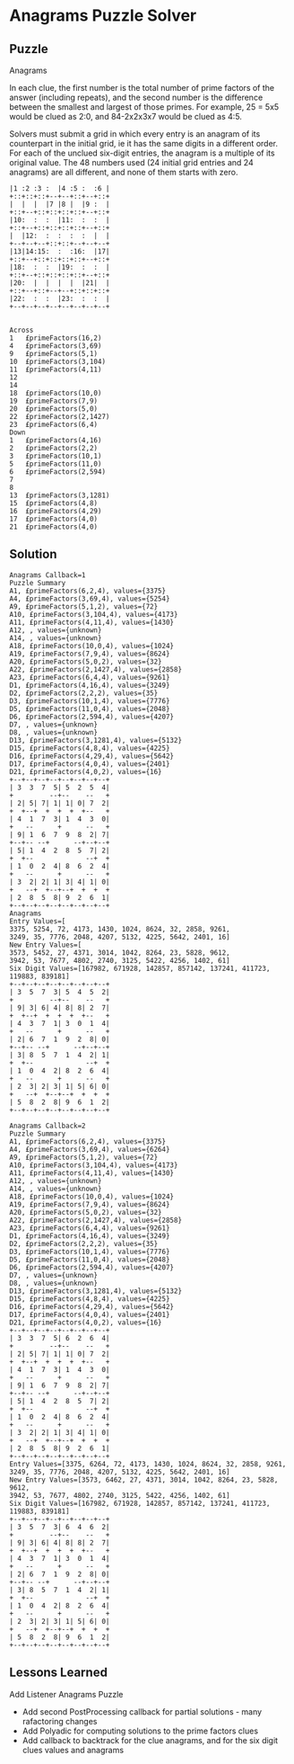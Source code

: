 # Anagrams Puzzle Solver

## Puzzle

Anagrams

In each clue, the first number is the total number of prime factors of the answer (including repeats), and the second number is the difference between the smallest and largest of those primes. For example, 25 = 5x5 would be clued as 2:0, and 84-2x2x3x7 would be clued as 4:5.

Solvers must submit a grid in which every entry is an anagram of its counterpart in the initial grid, ie it has the same digits in a different order. For each of the unclued six-digit entries, the anagram is a multiple of its original value. The 48 numbers used (24 initial grid entries and 24 anagrams) are all different, and none of them starts with zero.

```+--+--+--+--+--+--+--+--+
|1 :2 :3 :  |4 :5 :  :6 |
+::+::+::+--+--+::+--+::+
|  |  |  |7 |8 |  |9 :  |
+::+--+::+::+::+::+--+::+
|10:  :  :  |11:  :  :  |
+::+--+::+::+::+::+--+::+
|  |12:  :  :  :  :  |  |
+--+--+--+::+::+--+--+--+
|13|14:15:  :  :16:  |17|
+::+--+::+::+::+::+--+::+
|18:  :  :  |19:  :  :  |
+::+--+::+::+::+::+--+::+
|20:  |  |  |  |  |21|  |
+::+--+::+--+--+::+::+::+
|22:  :  :  |23:  :  :  |
+--+--+--+--+--+--+--+--+


Across
1	£primeFactors(16,2)
4	£primeFactors(3,69)
9	£primeFactors(5,1)
10	£primeFactors(3,104)
11	£primeFactors(4,11)
12	
14	
18	£primeFactors(10,0)
19	£primeFactors(7,9)
20	£primeFactors(5,0)
22	£primeFactors(2,1427)
23	£primeFactors(6,4)
Down
1	£primeFactors(4,16)
2	£primeFactors(2,2)
3	£primeFactors(10,1)
5	£primeFactors(11,0)
6	£primeFactors(2,594)
7	
8	
13	£primeFactors(3,1281)
15	£primeFactors(4,8)
16	£primeFactors(4,29)
17	£primeFactors(4,0)
21	£primeFactors(4,0)
```

## Solution

```
Anagrams Callback=1
Puzzle Summary
A1, £primeFactors(6,2,4), values={3375}
A4, £primeFactors(3,69,4), values={5254}
A9, £primeFactors(5,1,2), values={72}
A10, £primeFactors(3,104,4), values={4173}
A11, £primeFactors(4,11,4), values={1430}
A12, , values={unknown}
A14, , values={unknown}
A18, £primeFactors(10,0,4), values={1024}
A19, £primeFactors(7,9,4), values={8624}
A20, £primeFactors(5,0,2), values={32}
A22, £primeFactors(2,1427,4), values={2858}
A23, £primeFactors(6,4,4), values={9261}
D1, £primeFactors(4,16,4), values={3249}
D2, £primeFactors(2,2,2), values={35}
D3, £primeFactors(10,1,4), values={7776}
D5, £primeFactors(11,0,4), values={2048}
D6, £primeFactors(2,594,4), values={4207}
D7, , values={unknown}
D8, , values={unknown}
D13, £primeFactors(3,1281,4), values={5132}
D15, £primeFactors(4,8,4), values={4225}
D16, £primeFactors(4,29,4), values={5642}
D17, £primeFactors(4,0,4), values={2401}
D21, £primeFactors(4,0,2), values={16}
+--+--+--+--+--+--+--+--+
| 3  3  7  5| 5  2  5  4|
+         --+--    --   +
| 2| 5| 7| 1| 1| 0| 7  2|
+  +--+  +  +  +  +--   +
| 4  1  7  3| 1  4  3  0|
+   --      +      --   +
| 9| 1  6  7  9  8  2| 7|
+--+-- --+      --+--+--+
| 5| 1  4  2  8  5  7| 2|
+  +--             --+  +
| 1  0  2  4| 8  6  2  4|
+   --      +      --   +
| 3  2| 2| 1| 3| 4| 1| 0|
+   --+  +--+--+  +  +  +
| 2  8  5  8| 9  2  6  1|
+--+--+--+--+--+--+--+--+
Anagrams
Entry Values=[
3375, 5254, 72, 4173, 1430, 1024, 8624, 32, 2858, 9261, 
3249, 35, 7776, 2048, 4207, 5132, 4225, 5642, 2401, 16]
New Entry Values=[
3573, 5452, 27, 4371, 3014, 1042, 8264, 23, 5828, 9612, 
3942, 53, 7677, 4802, 2740, 3125, 5422, 4256, 1402, 61]
Six Digit Values=[167982, 671928, 142857, 857142, 137241, 411723, 119883, 839181]
+--+--+--+--+--+--+--+--+
| 3  5  7  3| 5  4  5  2|
+         --+--    --   +
| 9| 3| 6| 4| 8| 8| 2  7|
+  +--+  +  +  +  +--   +
| 4  3  7  1| 3  0  1  4|
+   --      +      --   +
| 2| 6  7  1  9  2  8| 0|
+--+-- --+      --+--+--+
| 3| 8  5  7  1  4  2| 1|
+  +--             --+  +
| 1  0  4  2| 8  2  6  4|
+   --      +      --   +
| 2  3| 2| 3| 1| 5| 6| 0|
+   --+  +--+--+  +  +  +
| 5  8  2  8| 9  6  1  2|
+--+--+--+--+--+--+--+--+

Anagrams Callback=2
Puzzle Summary
A1, £primeFactors(6,2,4), values={3375}
A4, £primeFactors(3,69,4), values={6264}
A9, £primeFactors(5,1,2), values={72}
A10, £primeFactors(3,104,4), values={4173}
A11, £primeFactors(4,11,4), values={1430}
A12, , values={unknown}
A14, , values={unknown}
A18, £primeFactors(10,0,4), values={1024}
A19, £primeFactors(7,9,4), values={8624}
A20, £primeFactors(5,0,2), values={32}
A22, £primeFactors(2,1427,4), values={2858}
A23, £primeFactors(6,4,4), values={9261}
D1, £primeFactors(4,16,4), values={3249}
D2, £primeFactors(2,2,2), values={35}
D3, £primeFactors(10,1,4), values={7776}
D5, £primeFactors(11,0,4), values={2048}
D6, £primeFactors(2,594,4), values={4207}
D7, , values={unknown}
D8, , values={unknown}
D13, £primeFactors(3,1281,4), values={5132}
D15, £primeFactors(4,8,4), values={4225}
D16, £primeFactors(4,29,4), values={5642}
D17, £primeFactors(4,0,4), values={2401}
D21, £primeFactors(4,0,2), values={16}
+--+--+--+--+--+--+--+--+
| 3  3  7  5| 6  2  6  4|
+         --+--    --   +
| 2| 5| 7| 1| 1| 0| 7  2|
+  +--+  +  +  +  +--   +
| 4  1  7  3| 1  4  3  0|
+   --      +      --   +
| 9| 1  6  7  9  8  2| 7|
+--+-- --+      --+--+--+
| 5| 1  4  2  8  5  7| 2|
+  +--             --+  +
| 1  0  2  4| 8  6  2  4|
+   --      +      --   +
| 3  2| 2| 1| 3| 4| 1| 0|
+   --+  +--+--+  +  +  +
| 2  8  5  8| 9  2  6  1|
+--+--+--+--+--+--+--+--+
Entry Values=[3375, 6264, 72, 4173, 1430, 1024, 8624, 32, 2858, 9261, 
3249, 35, 7776, 2048, 4207, 5132, 4225, 5642, 2401, 16]
New Entry Values=[3573, 6462, 27, 4371, 3014, 1042, 8264, 23, 5828, 9612, 
3942, 53, 7677, 4802, 2740, 3125, 5422, 4256, 1402, 61]
Six Digit Values=[167982, 671928, 142857, 857142, 137241, 411723, 119883, 839181]
+--+--+--+--+--+--+--+--+
| 3  5  7  3| 6  4  6  2|
+         --+--    --   +
| 9| 3| 6| 4| 8| 8| 2  7|
+  +--+  +  +  +  +--   +
| 4  3  7  1| 3  0  1  4|
+   --      +      --   +
| 2| 6  7  1  9  2  8| 0|
+--+-- --+      --+--+--+
| 3| 8  5  7  1  4  2| 1|
+  +--             --+  +
| 1  0  4  2| 8  2  6  4|
+   --      +      --   +
| 2  3| 2| 3| 1| 5| 6| 0|
+   --+  +--+--+  +  +  +
| 5  8  2  8| 9  6  1  2|
+--+--+--+--+--+--+--+--+

```



## Lessons Learned

Add Listener Anagrams Puzzle
- Add second PostProcessing callback for partial solutions - many rafactoring changes
- Add Polyadic for computing solutions to the prime factors clues
- Add callback to backtrack for the clue anagrams, and for the six digit clues values and anagrams
